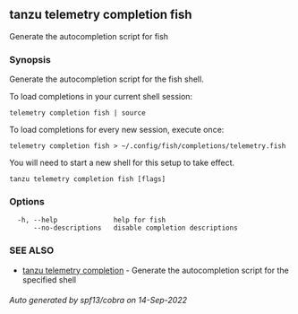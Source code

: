 ## tanzu telemetry completion fish

Generate the autocompletion script for fish

### Synopsis

Generate the autocompletion script for the fish shell.

To load completions in your current shell session:

	telemetry completion fish | source

To load completions for every new session, execute once:

	telemetry completion fish > ~/.config/fish/completions/telemetry.fish

You will need to start a new shell for this setup to take effect.


```
tanzu telemetry completion fish [flags]
```

### Options

```
  -h, --help              help for fish
      --no-descriptions   disable completion descriptions
```

### SEE ALSO

* [tanzu telemetry completion](tanzu_telemetry_completion.md)	 - Generate the autocompletion script for the specified shell

###### Auto generated by spf13/cobra on 14-Sep-2022
